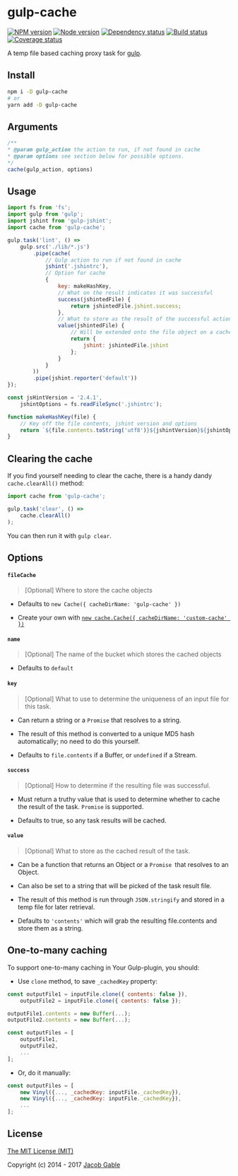 # gulp-cache

[![NPM version][npm]][npm-url]
[![Node version][node]][node-url]
[![Dependency status][deps]][deps-url]
[![Build status][build]][build-url]
[![Coverage status][coverage]][coverage-url]

[npm]: https://img.shields.io/npm/v/gulp-cache.svg
[npm-url]: https://www.npmjs.com/package/gulp-cache

[node]: https://img.shields.io/node/v/gulp-cache.svg
[node-url]: https://nodejs.org

[deps]: https://img.shields.io/david/jgable/gulp-cache.svg
[deps-url]: https://david-dm.org/jgable/gulp-cache

[build]: https://travis-ci.org/jgable/gulp-cache.svg?branch=master
[build-url]: https://travis-ci.org/jgable/gulp-cache

[coverage]: https://img.shields.io/coveralls/jgable/gulp-cache.svg
[coverage-url]: https://coveralls.io/r/jgable/gulp-cache

A temp file based caching proxy task for [gulp](http://gulpjs.com/).

## Install

```sh
npm i -D gulp-cache
# or
yarn add -D gulp-cache
```

## Arguments
```js
/**
* @param gulp_action the action to run, if not found in cache
* @param options see section below for possible options.
*/
cache(gulp_action, options)
```

## Usage

```js
import fs from 'fs';
import gulp from 'gulp';
import jshint from 'gulp-jshint';
import cache from 'gulp-cache';

gulp.task('lint', () =>
    gulp.src('./lib/*.js')
        .pipe(cache(
            // Gulp action to run if not found in cache
            jshint('.jshintrc'),
            // Option for cache
            {
                key: makeHashKey,
                // What on the result indicates it was successful
                success(jshintedFile) {
                    return jshintedFile.jshint.success;
                },
                // What to store as the result of the successful action
                value(jshintedFile) {
                    // Will be extended onto the file object on a cache hit next time task is ran
                    return {
                        jshint: jshintedFile.jshint
                    };
                }
            }
        ))
        .pipe(jshint.reporter('default'))
});

const jsHintVersion = '2.4.1',
    jshintOptions = fs.readFileSync('.jshintrc');

function makeHashKey(file) {
    // Key off the file contents, jshint version and options
    return `${file.contents.toString('utf8')}${jshintVersion}${jshintOptions}`;
}
```

## Clearing the cache

If you find yourself needing to clear the cache, there is a handy dandy `cache.clearAll()` method:

```js
import cache from 'gulp-cache';

gulp.task('clear', () =>
    cache.clearAll()
);
```

You can then run it with `gulp clear`.

## Options

#### `fileCache`

> [Optional] Where to store the cache objects

- Defaults to `new Cache({ cacheDirName: 'gulp-cache' })`

- Create your own with [`new cache.Cache({ cacheDirName: 'custom-cache' })`](https://github.com/jgable/cache-swap)

#### `name`

> [Optional] The name of the bucket which stores the cached objects

- Defaults to `default`

#### `key`

> [Optional] What to use to determine the uniqueness of an input file for this task.

- Can return a string or a `Promise` that resolves to a string.  

- The result of this method is converted to a unique MD5 hash automatically; no need to do this yourself.

- Defaults to `file.contents` if a Buffer, or `undefined` if a Stream.

#### `success`

> [Optional] How to determine if the resulting file was successful.

- Must return a truthy value that is used to determine whether to cache the result of the task. `Promise` is supported.

- Defaults to true, so any task results will be cached.

#### `value`

> [Optional] What to store as the cached result of the task.

- Can be a function that returns an Object or a `Promise `that resolves to an Object.

- Can also be set to a string that will be picked of the task result file.

- The result of this method is run through `JSON.stringify` and stored in a temp file for later retrieval.

- Defaults to `'contents'` which will grab the resulting file.contents and store them as a string.

## One-to-many caching

To support one-to-many caching in Your Gulp-plugin, you should:

* Use `clone` method, to save `_cachedKey` property:
```js
const outputFile1 = inputFile.clone({ contents: false }),
    outputFile2 = inputFile.clone({ contents: false });

outputFile1.contents = new Buffer(...);
outputFile2.contents = new Buffer(...);

const outputFiles = [
    outputFile1,
    outputFile2,
    ...
];
```
* Or, do it manually:
```js
const outputFiles = [
    new Vinyl({..., _cachedKey: inputFile._cachedKey}),
    new Vinyl({..., _cachedKey: inputFile._cachedKey}),
    ...
];
```

## License

[The MIT License (MIT)](./LICENSE)

Copyright (c) 2014 - 2017 [Jacob Gable](http://jacobgable.com)
